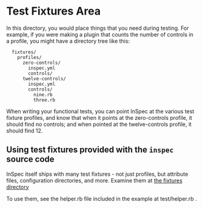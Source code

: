 # Test Fixtures Area

In this directory, you would place things that you need during testing.  For example, if you were making a plugin that counts the number of controls in a profile, you might have a directory tree like this:

```
  fixtures/
    profiles/
      zero-controls/
        inspec.yml
        controls/
      twelve-controls/
        inspec.yml
        controls/
          nine.rb
          three.rb
```

When writing your functional tests, you can point InSpec at the various test fixture profiles, and know that when it points at the zero-controls profile, it should find no controls; and when pointed at the twelve-controls profile, it should find 12.

## Using test fixtures provided with the `inspec` source code

InSpec itself ships with many test fixtures - not just profiles, but attribute files, configuration directories, and more.  Examine them at [the fixtures directory](https://github.com/inspec/inspec/tree/master/test/fixtures)

To use them, see the helper.rb file included in the example at test/helper.rb .
